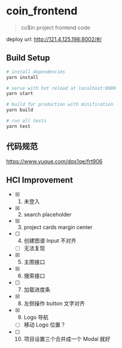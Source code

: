 # coin_frontend

> co$in project frontend code

deploy url: http://121.4.125.198:8002/#/

## Build Setup

``` bash
# install dependencies
yarn install

# serve with hot reload at localhost:8080
yarn start

# build for production with minification
yarn build

# run all tests
yarn test
```

## 代码规范

<a href="https://www.yuque.com/dqs1qe/frt906">https://www.yuque.com/dqs1qe/frt906</a>

## HCI Improvement

- [x] 1. 未登入
- [x] 2. search placeholder
- [x] 3. project cards margin center
- [ ] 4. 创建图谱 Input 不对齐
  - [ ] 无法复现
- [x] 5. 主图接口
- [x] 6. 搜索接口
- [ ] 7. 加载进度条
- [x] 8. 左侧操作 button 文字对齐
- [x] 9. Logo 导航
  - [ ] 移动 Logo 位置？
- [ ] 10. 项目设置三个合并成一个 Modal 就好
